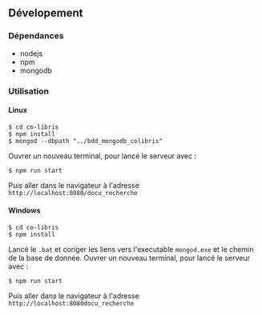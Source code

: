 
## Dévelopement

### Dépendances

- nodejs
- npm
- mongodb

### Utilisation

#### Linux

```
$ cd co-libris
$ npm install
$ mongod --dbpath "../bdd_mongodb_colibris"
```
Ouvrer un nouveau terminal, pour  lancé le serveur avec :
```
$ npm run start
```
Puis aller dans le navigateur à l'adresse `http://localhost:8080/docu_recherche`

#### Windows

```
$ cd co-libris
$ npm install
```
Lancé le `.bat` et coriger les liens vers l'executable `mongod.exe` et le chemin de la base de donnée.
Ouvrer un nouveau terminal, pour  lancé le serveur avec :
```
$ npm run start
```
Puis aller dans le navigateur à l'adresse `http://localhost:8080docu_recherche`
